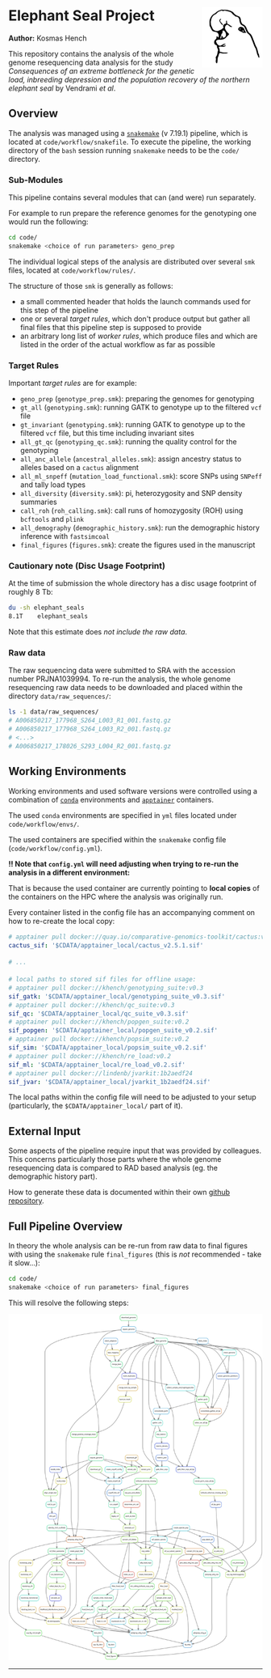# Elephant Seal Project <img src="results/img/elephant_seal.svg" align="right" alt="" width="120" />

**Author:** Kosmas Hench

This repository contains the analysis of the whole genome resequencing data analysis for the study *Consequences of an extreme bottleneck for the genetic load, inbreeding depression and the population recovery of the northern elephant seal* by Vendrami *et al*.

## Overview

The analysis was managed using a [`snakemake`](https://snakemake.github.io/) (v 7.19.1) pipeline, which is located at `code/workflow/snakefile`.
To execute the pipeline, the working directory of the `bash` session running `snakemake` needs to be the `code/` directory.

### Sub-Modules

This pipeline contains several modules that can (and were) run separately.

For example to run prepare the reference genomes for the genotyping one would run the following:

```sh
cd code/
snakemake <choice of run parameters> geno_prep
```

The individual logical steps of the analysis are distributed over several `smk` files, located at `code/workflow/rules/`.

The structure of those `smk` is generally as follows:

- a small commented header that holds the launch commands used for this step of the pipeline
- one or several *target rules*, which don't produce output but gather all final files that this pipeline step is supposed to provide
- an arbitrary long list of *worker rules*, which produce files and which are listed in the order of the actual workflow as far as possible 

### Target Rules

Important *target rules* are for example:

- `geno_prep` (`genotype_prep.smk`): preparing the genomes for genotyping
- `gt_all` (`genotyping.smk`): running GATK to genotype up to the filtered `vcf` file
- `gt_invariant` (`genotyping.smk`): running GATK to genotype up to the filtered `vcf` file, but this time including invariant sites
- `all_gt_qc` (`genotyping_qc.smk`): running the quality control for the genotyping
- `all_anc_allele` (`ancestral_alleles.smk`): assign ancestry status to alleles based on a `cactus` alignment
- `all_ml_snpeff` (`mutation_load_functional.smk`): score SNPs using `SNPeff` and tally load types
- `all_diversity` (`diversity.smk`): pi, heterozygosity and SNP density summaries
- `call_roh` (`roh_calling.smk`): call runs of homozygosity (ROH) using `bcftools` and `plink`
- `all_demography` (`demographic_history.smk`): run the demographic history inference with `fastsimcoal`
- `final_figures` (`figures.smk`): create the figures used in the manuscript

### Cautionary note (Disc Usage Footprint)

At the time of submission the whole directory has a disc usage footprint of  roughly 8 Tb:

```sh
du -sh elephant_seals
8.1T	elephant_seals
```

Note that this estimate does *not include the raw data*.

### Raw data

The raw sequencing data were submitted to SRA with the accession number PRJNA1039994.
To re-run the analysis, the whole genome resequencing raw data needs to be downloaded and placed within the directory `data/raw_sequences/`:

```sh
ls -1 data/raw_sequences/
# A006850217_177968_S264_L003_R1_001.fastq.gz
# A006850217_177968_S264_L003_R2_001.fastq.gz
# <...>
# A006850217_178026_S293_L004_R2_001.fastq.gz
```


## Working Environments

Working environments and used software versions were controlled using a combination of [`conda`](https://docs.conda.io/en/latest/) environments and [`apptainer`](https://apptainer.org/) containers.

The used `conda` environments are specified in `yml` files located under `code/workflow/envs/`.

The used containers are specified within the `snakemake` config file (`code/workflow/config.yml`).

**!! Note that `config.yml` will need adjusting when trying to re-run the analysis in a different environment:**

That is because the used container are currently pointing to **local copies** of the containers on the HPC where the analysis was originally run.

Every container listed in the config file has an accompanying comment on how to re-create the local copy:

```yml
# apptainer pull docker://quay.io/comparative-genomics-toolkit/cactus:v2.5.1
cactus_sif: '$CDATA/apptainer_local/cactus_v2.5.1.sif'

# ...

# local paths to stored sif files for offline usage:
# apptainer pull docker://khench/genotyping_suite:v0.3
sif_gatk: '$CDATA/apptainer_local/genotyping_suite_v0.3.sif'
# apptainer pull docker://khench/qc_suite:v0.3
sif_qc: '$CDATA/apptainer_local/qc_suite_v0.3.sif'
# apptainer pull docker://khench/popgen_suite:v0.2
sif_popgen: '$CDATA/apptainer_local/popgen_suite_v0.2.sif'
# apptainer pull docker://khench/popsim_suite:v0.2
sif_sim: '$CDATA/apptainer_local/popsim_suite_v0.2.sif'
# apptainer pull docker://khench/re_load:v0.2
sif_ml: '$CDATA/apptainer_local/re_load_v0.2.sif'
# apptainer pull docker://lindenb/jvarkit:1b2aedf24
sif_jvar: '$CDATA/apptainer_local/jvarkit_1b2aedf24.sif'
```

The local paths within the config file will need to be adjusted to your setup 
(particularly, the `$CDATA/apptainer_local/` part of it).

## External Input

Some aspects of the pipeline require input that was provided by colleagues.
This concerns particularly those parts where the whole genome resequencing data is compared to RAD based analysis (eg. the demographic history part).

How to generate these data is documented within their own [github repository](https://github.com/DavidVendrami/NorthernElephantSeals).

## Full Pipeline Overview

In theory the whole analysis can be re-run from raw data to final figures with using the `snakemake` rule `final_figures` (this is *not* recommended - take it slow...):

```sh
cd code/
snakemake <choice of run parameters> final_figures
```

This will resolve the following steps:

![](dag_final_figures.svg)

---
